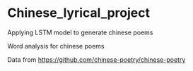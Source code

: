 # Chinese_lyrical_project
Applying LSTM model to generate chinese poems

Word analysis for chinese poems

Data from  https://github.com/chinese-poetry/chinese-poetry

